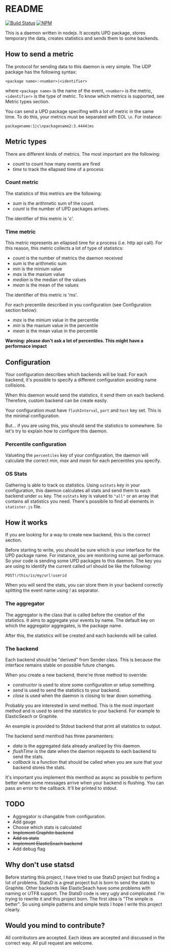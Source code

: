 # README

[![Build Status](https://travis-ci.org/allevo/gathering.svg?branch=master)](https://travis-ci.org/allevo/gathering)
[![NPM](https://nodei.co/npm/gathering-daemon.png)](https://nodei.co/npm/gathering-daemon/)


This is a daemon written in nodejs. It accepts UPD package, stores temporary the data, creates statistics and sends them to some backends.

## How to send a metric
The protocol for sending data to this daemon is very simple. The UDP package has the following syntax:
```
<package name>:<number>|<identifier>
```
where `<package name>` is the name of the event, `<number>` is the metric, `<identifier>` is the type of metric. To know which metrics is supported, see Metric types section.

You can send a UPD package specifing with a lot of metric in the same time. To do this, your metrics must be separated with EOL `\n`. For instance:
```
packagename:1|c\npackagename2:3.4444|ms
```

## Metric types
There are different kinds of metrics. The most important are the following:
 * *count* to count how many events are fired
 * *time* to track the ellapsed time of a process

### Count metric
The statistics of this metrics are the following:
 * *sum* is the arithmetic sum of the count.
 * *count* is the number of UPD packages arrives.

The identifier of this metric is 'c'.

### Time metric
This metric represents an ellapsed time for a process (i.e. http api call). For this reason, this metric collects a lot of type of statistics:
 * *count* is the number of metrics the daemon received
 * *sum* is the arithmetic sum
 * *min* is the minium value
 * *max* is the maxium value
 * *median* is the median of the values
 * *mean* is the mean of the values

The identifier of this metric is 'ms'.

For each precentile described in you configuration (see Configuration section below):
 * *max* is the minium value in the percentile
 * *min* is the maxium value in the percentile
 * *mean* is the mean value in the percentile

**Warning: please don't ask a lot of percentiles. This might have a performace impact**

## Configuration
Your configuration describes which backends will be load. For each backend, it's possible to specify a different configuration avoiding name collisions.

When this daemon would send the statistics, it send them on each backend. Therefore, custom backend can be create easily.

Your configuration must have `flushInterval`, `port` and `host` key set. This is the minimal configuration.

But... if you are using this, you should send the statistics to somewhere. So let's try to explain how to configure this daemon.

### Percentile configuration
Valueting the `percentiles` key of your configuration, the daemon will calculate the correct *min*, *max* and *mean* for each percentiles you specify.

### OS Stats
Gathering is able to track os statistics. Using `osStats` key in your configuration, this daemon calculates all stats and send them to each backend under `os` key. The `osStats` key is valued to `"all"` or an array that contains all statistics you need. There's possibile to find all elements in `statister.js` file.

## How it works
If you are looking for a way to create new backend, this is the correct section.

Before starting to write, you should be sure which is your interface for the UPD package name. For instance, you are monitoring some api performace. So your code is sending some UPD packages to this daemon. The key you are using to identify the current called url should be like the following:
```
POST!/this/is/my/url!userid
```
When you will send the stats, you can store them in your backend correctly splitting the event name using *!* as separator.

### The aggregator
The aggregator is the class that is called before the creation of the statistics. It aims to aggregate your events by name. The default key on which the aggregator aggregates, is the package name.

After this, the statistics will be created and each backends will be called.

### The backend
Each backend should be "derived" from Sender class. This is because the interface remains stable on possible future changes.

When you create a new backend, there're three method to override:
 * *constructor* is used to store some configuration or setup something.
 * *send* is used to send the statistics to your backend.
 * *close* is used when the daemon is closing to tear down something.

Probably you are interested in send method. This is the most important method and is used to send the statistics to your backend. For example to ElasticSeach or Graphite.

An example is provided to Stdout backend that print all statistics to output.

The backend send menthod has three paramenters:
 * *data* is the aggregated data already analized by this daemon.
 * *flushTime* is the date when the daemon requests to each backend to send the stats.
 * *callback* is a function that should be called when you are sure that your backend stores the stats.

It's important you implement this menthod as async as possible to perform better when some messages arrive when your backend is flushing. You can pass an error to the callback. It'll be printed to stdout.


## TODO
 * Aggregator is changable from configuration.
 * Add gauge
 * Choose which stats is calculated
 * ~~Implement Graphite backend~~
 * ~~Add os stats~~
 * ~~Implement ElasticSeach backend~~
 * Add debug flag

## Why don't use statsd
Before starting this project, I have tried to use StatsD project but finding a lot of problems. StatsD is a great project but is born to send the stats to Graphite. Other backends like ElasticSeach have some problems with naming or UTF8 support. The StatsD code is very ugly and complicated. I'm trying to rewrite it and this project born. The first idea is "The simple is better". So using simple patterns and simple tests I hope I write this project clearly.

## Would you mind to contribute?
All contributors are accepted. Each ideas are accepted and discussed in the correct way. All pull request are welcome.
